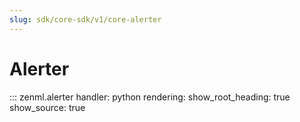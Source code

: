 ```yaml
---
slug: sdk/core-sdk/v1/core-alerter
---
```


# Alerter

::: zenml.alerter
    handler: python
    rendering:
      show_root_heading: true
      show_source: true
